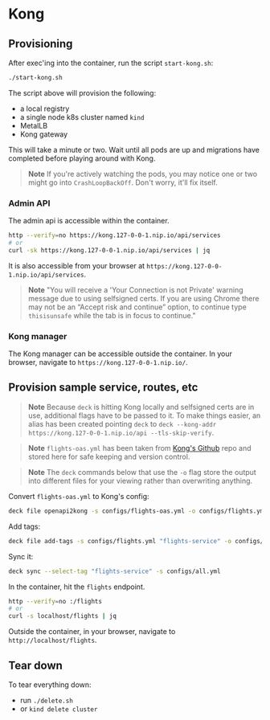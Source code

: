 # Kong

## Provisioning
After exec'ing into the container, run the script `start-kong.sh`:
```bash
./start-kong.sh
```

The script above will provision the following:
- a local registry
- a single node k8s cluster named `kind`
- MetalLB
- Kong gateway

This will take a minute or two. Wait until all pods are up and migrations have completed before playing around with Kong.

> **Note**
> If you're actively watching the pods, you may notice one or two might go into `CrashLoopBackOff`. Don't worry, it'll fix itself.

### Admin API
The admin api is accessible within the container.

```bash
http --verify=no https://kong.127-0-0-1.nip.io/api/services
# or
curl -sk https://kong.127-0-0-1.nip.io/api/services | jq
```
It is also accessible from your browser at `https://kong.127-0-0-1.nip.io/api/services`.

> **Note**
> "You will receive a 'Your Connection is not Private' warning message due to using selfsigned certs. If you are using Chrome there may not be an “Accept risk and continue” option, to continue type `thisisunsafe` while the tab is in focus to continue."

### Kong manager
The Kong manager can be accessible outside the container. In your browser, navigate to `https://kong.127-0-0-1.nip.io/`.

## Provision sample service, routes, etc
> **Note**
> Because `deck` is hitting Kong locally and selfsigned certs are in use, additional flags have to be passed to it. To make things easier, an alias has been created pointing `deck` to `deck --kong-addr https://kong.127-0-0-1.nip.io/api --tls-skip-verify`.

> **Note**
> `flights-oas.yml` has been taken from [Kong's Github](https://github.com/Kong/KongAir/blob/main/flight-data/flights/openapi.yaml) repo and stored here for safe keeping and version control.

> **Note**
> The `deck` commands below that use the `-o` flag store the output into different files for your viewing rather than overwriting anything.

Convert `flights-oas.yml` to Kong's config:
```bash
deck file openapi2kong -s configs/flights-oas.yml -o configs/flights.yml
```

Add tags:
```bash
deck file add-tags -s configs/flights.yml "flights-service" -o configs/all.yml 
```

Sync it:
```bash
deck sync --select-tag "flights-service" -s configs/all.yml
```

In the container, hit the `flights` endpoint.
```bash
http --verify=no :/flights
# or
curl -s localhost/flights | jq
```

Outside the container, in your browser, navigate to `http://localhost/flights`.

## Tear down
To tear everything down:
- run `./delete.sh`
- or `kind delete cluster`
